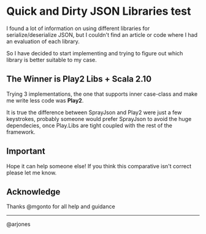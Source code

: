 # Quick and Dirty JSON Libraries test

I found a lot of information on using different libraries for serialize/deserialize JSON, but I couldn't find an article or code where I had an evaluation of each library.

So I have decided to start implementing and trying to figure out which library is better suitable to my case.


## The Winner is Play2 Libs + Scala 2.10

Trying 3 implementations, the one that supports inner case-class and make me write less code was **Play2**. 

It is true the difference between SprayJson and Play2 were just a few keystrokes, probably someone would prefer SprayJson to avoid the huge dependecies, once Play.Libs are tight coupled with the rest of the framework.

## Important 

Hope it can help someone else! If you think this comparative isn't correct please let me know.


## Acknowledge

Thanks @mgonto for all help and guidance

____

@arjones
